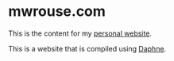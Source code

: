 # mwrouse.com 
This is the content for my [personal website](http://mwrouse.com).

This is a website that is compiled using [Daphne](https://github.com/mwrouse/daphne).
